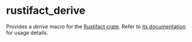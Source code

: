 # rustifact_derive

Provides a _derive_ macro for the [Rustifact crate](https://github.com/mbaulch/rustifact).
Refer to [its documentation](https://docs.rs/rustifact) for usage details.
